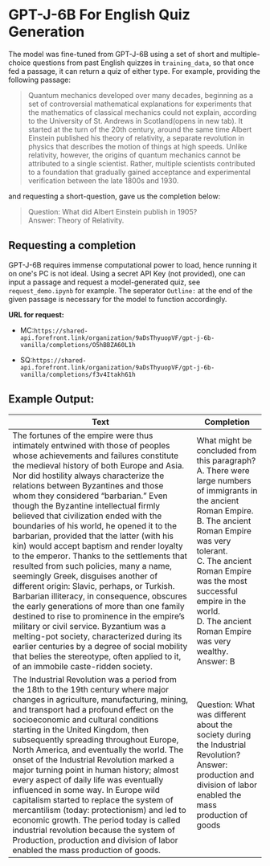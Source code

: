 # GPT-J-6B For English Quiz Generation
The model was fine-tuned from GPT-J-6B using a set of short and multiple-choice questions from past English quizzes in `training_data`, so that once fed a passage, it can return a quiz of either type. For example, providing the following passage:
<blockquote>
Quantum mechanics developed over many decades, beginning as a set of controversial mathematical explanations for experiments that the mathematics of classical mechanics could not explain, according to the University of St. Andrews in Scotland(opens in new tab). It started at the turn of the 20th century, around the same time 
Albert Einstein published his theory of relativity, a separate revolution in physics that describes the motion of things at high speeds. Unlike relativity, however, the origins of quantum mechanics cannot be attributed to a single scientist. Rather, multiple scientists contributed to a foundation that gradually gained acceptance and experimental verification between the late 1800s and 1930.
</blockquote>

and requesting a short-question, gave us the completion below:

> Question: What did Albert Einstein publish in 1905?\
> Answer: Theory of Relativity.

## Requesting a completion
GPT-J-6B requires immense computational power to load, hence running it on one's PC is not ideal. Using a secret API Key (not provided), one can input a passage and request a model-generated quiz, see `request_demo.ipynb` for example. The seperator `Outline:` at the end of the given passage is necessary for the model to function accordingly.

**URL for request:**

- MC:`https://shared-api.forefront.link/organization/9aDsThyuopVF/gpt-j-6b-vanilla/completions/O5hBBZA60L1h`

- SQ:`https://shared-api.forefront.link/organization/9aDsThyuopVF/gpt-j-6b-vanilla/completions/f3v4Itakh61h`

## Example Output:
|Text    |Completion   |
|--------|---------|
|The fortunes of the empire were thus intimately entwined with those of peoples whose achievements and failures constitute the medieval history of both Europe and Asia. Nor did hostility always characterize the relations between Byzantines and those whom they considered “barbarian.” Even though the Byzantine intellectual firmly believed that civilization ended with the boundaries of his world, he opened it to the barbarian, provided that the latter (with his kin) would accept baptism and render loyalty to the emperor. Thanks to the settlements that resulted from such policies, many a name, seemingly Greek, disguises another of different origin: Slavic, perhaps, or Turkish. Barbarian illiteracy, in consequence, obscures the early generations of more than one family destined to rise to prominence in the empire’s military or civil service. Byzantium was a melting-pot society, characterized during its earlier centuries by a degree of social mobility that belies the stereotype, often applied to it, of an immobile caste-ridden society.|<img width=500/>What might be concluded from this paragraph?<br />A. There were large numbers of immigrants in the ancient Roman Empire.<br />B. The ancient Roman Empire was very tolerant.<br />C. The ancient Roman Empire was the most successful empire in the world.<br />D. The ancient Roman Empire was very wealthy.<br />Answer: B|
|The Industrial Revolution was a period from the 18th to the 19th century where major changes in agriculture, manufacturing, mining, and transport had a profound effect on the socioeconomic and cultural conditions starting in the United Kingdom, then subsequently spreading throughout Europe, North America, and eventually the world. The onset of the Industrial Revolution marked a major turning point in human history; almost every aspect of daily life was eventually influenced in some way. In Europe wild capitalism started to replace the system of mercantilism (today: protectionism) and led to economic growth. The period today is called industrial revolution because the system of Production, production and division of labor enabled the mass production of goods.|<img width=500/>Question: What was different about the society during the Industrial Revolution?<br />Answer: production and division of labor enabled the mass production of goods|

